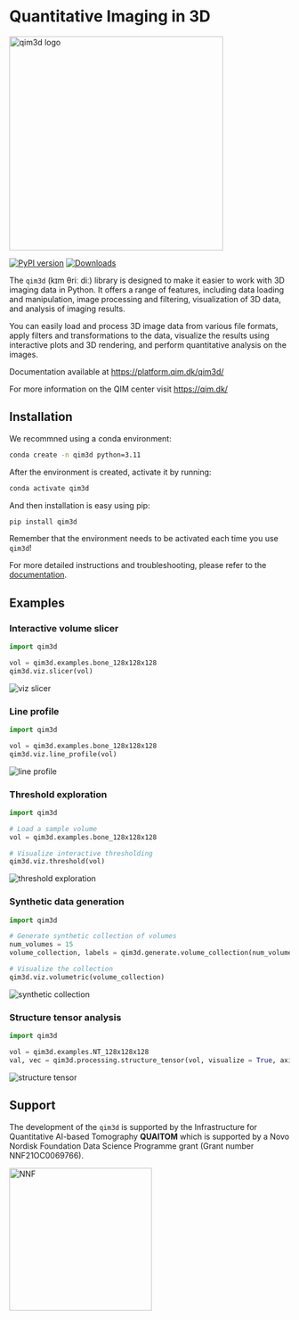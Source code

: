 # Quantitative Imaging in 3D

<img src="docs/assets/qim3d-logo.png" alt="qim3d logo" style="width:384px">

[![PyPI version](https://badge.fury.io/py/qim3d.svg)](https://badge.fury.io/py/qim3d)
[![Downloads](https://static.pepy.tech/badge/qim3d)](https://pepy.tech/project/qim3d)


The `qim3d` (kɪm θriː diː) library is designed to make it easier to work with 3D imaging data in Python. It offers a range of features, including data loading and manipulation, image processing and filtering, visualization of 3D data, and analysis of imaging results.

You can easily load and process 3D image data from various file formats, apply filters and transformations to the data, visualize the results using interactive plots and 3D rendering, and perform quantitative analysis on the images.

Documentation available at https://platform.qim.dk/qim3d/

For more information on the QIM center visit https://qim.dk/

## Installation

We recommned using a conda environment:

```bash
conda create -n qim3d python=3.11
```

After the environment is created, activate it by running:
```bash
conda activate qim3d
```

And then installation is easy using pip:
```bash
pip install qim3d
```

Remember that the environment needs to be activated each time you use `qim3d`!

For more detailed instructions and troubleshooting, please refer to the [documentation](https://platform.qim.dk/qim3d/#installation).

## Examples

### Interactive volume slicer

```python
import qim3d

vol = qim3d.examples.bone_128x128x128
qim3d.viz.slicer(vol)
```
![viz slicer](docs/assets/screenshots/viz-slicer.gif)

### Line profile

```python
import qim3d

vol = qim3d.examples.bone_128x128x128
qim3d.viz.line_profile(vol)
```
![line profile](docs/assets/screenshots/viz-line_profile.gif)

### Threshold exploration
```python
import qim3d

# Load a sample volume
vol = qim3d.examples.bone_128x128x128

# Visualize interactive thresholding
qim3d.viz.threshold(vol)
```
![threshold exploration](docs/assets/screenshots/interactive_thresholding.gif)



### Synthetic data generation

```python
import qim3d

# Generate synthetic collection of volumes
num_volumes = 15
volume_collection, labels = qim3d.generate.volume_collection(num_volumes = num_volumes)

# Visualize the collection
qim3d.viz.volumetric(volume_collection)
```
![synthetic collection](docs/assets/screenshots/synthetic_collection_default_rotation.gif )

### Structure tensor analysis

```python
import qim3d

vol = qim3d.examples.NT_128x128x128
val, vec = qim3d.processing.structure_tensor(vol, visualize = True, axis = 2)
```

![structure tensor](docs/assets/screenshots/structure_tensor_visualization.gif)

## Support

The development of the `qim3d` is supported by the Infrastructure for Quantitative AI-based Tomography **QUAITOM** which is supported by a Novo Nordisk Foundation Data Science Programme grant (Grant number NNF21OC0069766).

<img src="https://novonordiskfonden.dk//app/uploads/NNF-INT_logo_tagline_blue_RGB_solid.png" alt="NNF" style="width:256px">

